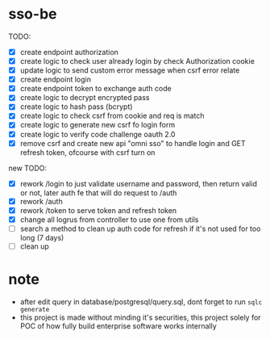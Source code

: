 # sso-be

TODO:
- [x] create endpoint authorization
- [x] create logic to check user already login by check Authorization cookie
- [x] update logic to send custom error message when csrf error relate
- [x] create endpoint login
- [x] create endpoint token to exchange auth code
- [x] create logic to decrypt encrypted pass
- [x] create logic to hash pass (bcrypt)
- [x] create logic to check csrf from cookie and req is match
- [x] create logic to generate new csrf fo login form
- [x] create logic to verify code challenge oauth 2.0
- [x] remove csrf and create new api "omni sso" to handle login and GET refresh token, ofcourse with csrf turn on

new TODO:
- [x] rework /login to just validate username and password, then return valid or not, later auth fe that will do request to /auth
- [x] rework /auth
- [x] rework /token to serve token and refresh token
- [x] change all logrus from controller to use one from utils
- [ ] search a method to clean up auth code for refresh if it's not used for too long (7 days)
- [ ] clean up

# note
- after edit query in database/postgresql/query.sql, dont forget to run `sqlc generate`
- this project is made without minding it's securities, this project solely for POC of how fully build enterprise software works internally